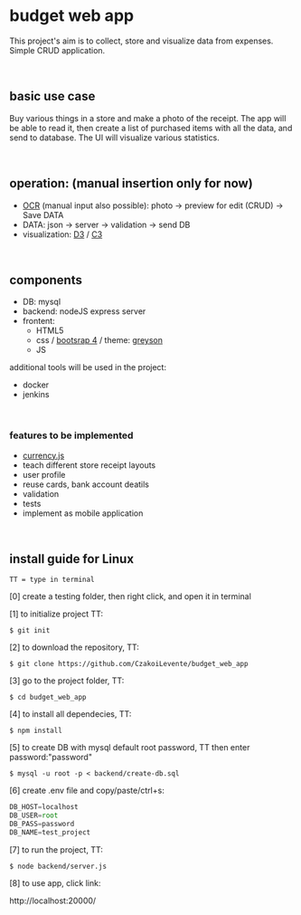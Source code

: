 # budget web app

This project's aim is to collect, store and visualize data from expenses. Simple CRUD application.

<br>

## basic use case

Buy various things in a store and make a photo of the receipt. 
The app will be able to read it, then create a list of purchased items with all the data, and send to database.
The UI will visualize various statistics.

<br>

## operation: (manual insertion only for now)
  - [OCR](https://en.wikipedia.org/wiki/Optical_character_recognition) (manual input also possible): photo -> preview for edit (CRUD) -> Save DATA
  - DATA: json -> server -> validation -> send DB
  - visualization: [D3](https://d3js.org/) / [C3](https://c3js.org/)
  
<br>

## components

  - DB: mysql
  - backend: nodeJS express server
  - frontent:
      - HTML5
      - css / [bootsrap 4](https://www.w3schools.com/bootstrap4/default.asp) / theme: [greyson](https://bootstrap.themes.guide/greyson/)
      - JS
  
additional tools will be used in the project:

  - docker
  - jenkins
  
<br>

### features to be implemented

  - [currency.js](https://currency.js.org/)
  - teach different store receipt layouts
  - user profile
  - reuse cards, bank account deatils
  - validation
  - tests  
  - implement as mobile application
  
<br>

## install guide for Linux
`TT = type in terminal`

[0] create a testing folder, then right click, and open it in terminal

[1]  to initialize project TT:

`$ git init`

[2] to download the repository, TT:

`$ git clone https://github.com/CzakoiLevente/budget_web_app` 
  
[3] go to the project folder, TT:
  
`$ cd budget_web_app`

[4] to install all dependecies, TT:

`$ npm install`

[5] to create DB with mysql default root password, TT then enter password:"password" 

`$ mysql -u root -p < backend/create-db.sql`

[6] create .env file and copy/paste/ctrl+s:
```javascript
DB_HOST=localhost
DB_USER=root
DB_PASS=password
DB_NAME=test_project
```

[7] to run the project, TT:

`$ node backend/server.js`

[8] to use app, click link:

http://localhost:20000/
